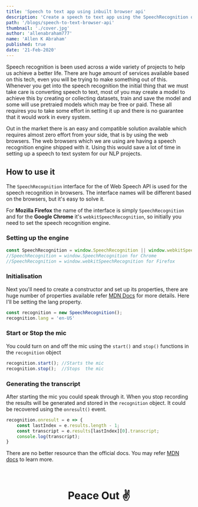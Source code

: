 ```yaml
---
title: 'Speech to text app using inbuilt browser api'
description: 'Create a speech to text app using the SpeechRecognition object in the browser to generate text for your speech without using any third party packages'
path: '/blogs/speech-to-text-browser-api'
thumbnail: './cover.jpg'
author: 'allenabraham777'
name: 'Allen K Abraham'
published: true
date: '21-Feb-2020'
---
```


Speech recognition is been used across a wide variety of projects to help us achieve a better life. There are huge amount of services available based on this tech, even you will be trying to make something out of this. Whenever you get into the speech recognition the initial thing that we must take care is converting speech to text, most of you may create a model to achieve this by creating or collecting datasets, train and save the model and some will use pretraied models which may be free or paid. These all requires you to take some effort in setting it up and there is no guarantee that it would work in every system.

Out in the market there is an easy and compatible solution available which requires almost zero effort from your side, that is by using the web browsers. The web browsers which we are using are having a speech recognition engine shipped with it. Using this would save a lot of time in setting up a speech to text system for our NLP projects.

## How to use it

The `SpeechRecognition`  interface for the of Web Speech API is used for the speech recognition in browsers. The interface names will be different based on the browsers, but it's easy to solve it. 

For **Mozilla Firefox** the name of the interface is simply ```SpeechRecognition``` and for the **Google Chrome** it's ```webkitSpeechRecognition```, so initially you need to set the speech recognition engine.

### Setting up the engine

```javascript
const SpeechRecognition = window.SpeechRecognition || window.webkitSpeechRecognition
//SpeechRecognition = window.SpeechRecognition for Chrome
//SpeechRecognition = window.webkitSpeechRecognition for Firefox
```

### Initialisation
Next you'll need to create a constructor and set up its properties, there are huge number of properties available refer [MDN Docs](https://developer.mozilla.org/en-US/docs/Web/API/SpeechRecognition#properties) for more details. Here I'll be setting the lang property.

```javascript
const recognition = new SpeechRecognition();
recognition.lang = 'en-US'
```

### Start or Stop the mic

You could turn on and off the mic using the ```start()``` and ```stop()``` functions in the `recognition` object

```javascript
recognition.start(); //Starts the mic
recognition.stop();  //Stops  the mic
```

### Generating the transcript

After starting the mic you could speak through it. When you stop recording the results will be generated and stored in the `recognition` object. It could be recovered using the ```onresult()``` event.

```javascript
recognition.onresult = e => {
    const lastIndex = e.results.length - 1;
    const transcript = e.results[lastIndex][0].transcript;
    console.log(transcript);
}
```

There are no better resource than the official docs. You may refer [MDN docs](https://developer.mozilla.org/en-US/docs/Web/API/SpeechRecognition) to learn more.

<br/>

# <center>Peace Out ✌️</center>
